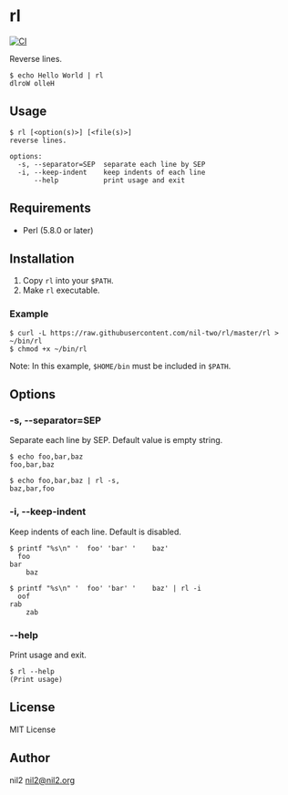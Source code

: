 rl
==

[![CI](https://github.com/nil-two/rl/actions/workflows/test.yml/badge.svg)](https://github.com/nil-two/rl/actions/workflows/test.yml)

Reverse lines.

```
$ echo Hello World | rl
dlroW olleH
```

Usage
-----

```
$ rl [<option(s)>] [<file(s)>]
reverse lines.

options:
  -s, --separator=SEP  separate each line by SEP
  -i, --keep-indent    keep indents of each line
      --help           print usage and exit
```

Requirements
------------

- Perl (5.8.0 or later)

Installation
------------

1. Copy `rl` into your `$PATH`.
2. Make `rl` executable.

### Example

```
$ curl -L https://raw.githubusercontent.com/nil-two/rl/master/rl > ~/bin/rl
$ chmod +x ~/bin/rl
```

Note: In this example, `$HOME/bin` must be included in `$PATH`.

Options
-------

### -s, --separator=SEP

Separate each line by SEP.
Default value is empty string.

```
$ echo foo,bar,baz
foo,bar,baz

$ echo foo,bar,baz | rl -s,
baz,bar,foo
```

### -i, --keep-indent

Keep indents of each line.
Default is disabled.

```
$ printf "%s\n" '  foo' 'bar' '    baz'
  foo
bar
    baz

$ printf "%s\n" '  foo' 'bar' '    baz' | rl -i
  oof
rab
    zab
```

### --help

Print usage and exit.

```
$ rl --help
(Print usage)
```

License
-------

MIT License

Author
------

nil2 <nil2@nil2.org>
